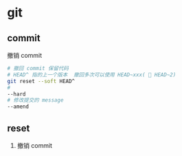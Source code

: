# git

## commit

撤销 commit

```bash
# 撤回 commit 保留代码
# HEAD^ 指的上一个版本  撤回多次可以使用 HEAD~xxx( 🌰 HEAD~2)
git reset --soft HEAD^
#
--hard
# 修改提交的 message
--amend
```

## reset

1. 撤销 commit
